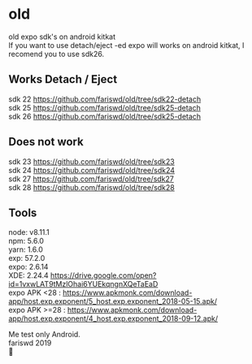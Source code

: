 # old
old expo sdk's on android kitkat  
If you want to use detach/eject -ed expo will works on android kitkat, I recomend you to use sdk26.  

## Works Detach / Eject
sdk 22 https://github.com/fariswd/old/tree/sdk22-detach  
sdk 25 https://github.com/fariswd/old/tree/sdk25-detach  
sdk 26 https://github.com/fariswd/old/tree/sdk25-detach  

## Does not work
sdk 23 https://github.com/fariswd/old/tree/sdk23  
sdk 24 https://github.com/fariswd/old/tree/sdk24  
sdk 27 https://github.com/fariswd/old/tree/sdk27  
sdk 28 https://github.com/fariswd/old/tree/sdk28

## Tools
node: v8.11.1  
npm: 5.6.0  
yarn: 1.6.0  
exp: 57.2.0  
expo: 2.6.14  
XDE: 2.24.4 https://drive.google.com/open?id=1vxwLAT9tMzlOhai6YUEkqngnXQeTaEaD  
expo APK <28 : https://www.apkmonk.com/download-app/host.exp.exponent/5_host.exp.exponent_2018-05-15.apk/  
expo APK >=28 : https://www.apkmonk.com/download-app/host.exp.exponent/4_host.exp.exponent_2018-09-12.apk/  

Me test only Android.  
fariswd 2019  
:rocket:  